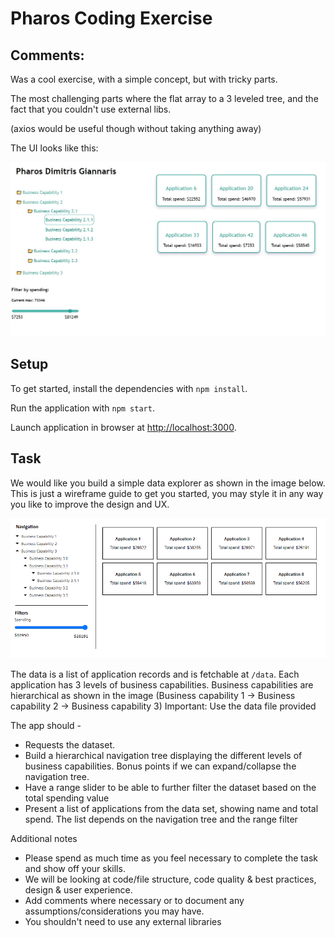# Pharos Coding Exercise
 ## Comments: 
 Was a cool exercise, with a simple concept, but with tricky parts.

 The most challenging parts where the flat array to a 3 leveled tree, and the fact that you couldn't use external libs.

 (axios would be useful though without taking anything away)

 The UI looks like this:

 ![Pharos Dimitris Giannaris UI](/pharosUI.jpg)

## Setup

To get started, install the dependencies with `npm install`.

Run the application with `npm start`.

Launch application in browser at [http://localhost:3000](http://localhost:3000).


## Task

We would like you build a simple data explorer as shown in the image below. This is just a wireframe guide to get you started, you may style it in any way you like to improve the design and UX.


![Pharos Coding Exercise wireframe](/pharos-coding-exercise.png)


The data is a list of application records and is fetchable at `/data`. Each application has 3 levels of business capabilities. Business capabilities are hierarchical as shown in the image (Business capability 1 -> Business capability 2 -> Business capability 3)
Important: Use the data file provided

The app should -

- Requests the dataset.
- Build a hierarchical navigation tree displaying the different levels of business capabilities. Bonus points if we can expand/collapse the navigation tree.
- Have a range slider to be able to further filter the dataset based on the total spending value
- Present a list of applications from the data set, showing name and total spend. The list depends on the navigation tree and the range filter 

Additional notes

- Please spend as much time as you feel necessary to complete the task and show off your skills.  
- We will be looking at code/file structure, code quality & best practices, design & user experience. 
- Add comments where necessary or to document any assumptions/considerations you may have. 
- You shouldn't need to use any external libraries 
